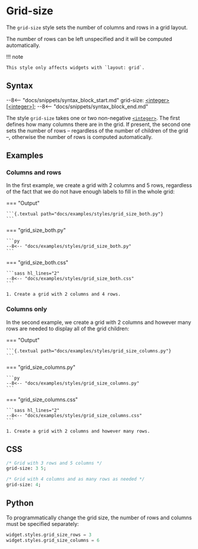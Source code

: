 # Grid-size

The `grid-size` style sets the number of columns and rows in a grid layout.

The number of rows can be left unspecified and it will be computed automatically.

!!! note

    This style only affects widgets with `layout: grid`.

## Syntax

--8<-- "docs/snippets/syntax_block_start.md"
grid-size: <a href="../../css_types/integer">&lt;integer&gt;</a> [<a href="../../css_types/integer">&lt;integer&gt;</a>];
--8<-- "docs/snippets/syntax_block_end.md"

The style `grid-size` takes one or two non-negative [`<integer>`](../../../css_types/integer).
The first defines how many columns there are in the grid.
If present, the second one sets the number of rows – regardless of the number of children of the grid –, otherwise the number of rows is computed automatically.

## Examples

### Columns and rows

In the first example, we create a grid with 2 columns and 5 rows, regardless of the fact that we do not have enough labels to fill in the whole grid:

=== "Output"

    ```{.textual path="docs/examples/styles/grid_size_both.py"}
    ```

=== "grid_size_both.py"

    ```py
    --8<-- "docs/examples/styles/grid_size_both.py"
    ```

=== "grid_size_both.css"

    ```sass hl_lines="2"
    --8<-- "docs/examples/styles/grid_size_both.css"
    ```

    1. Create a grid with 2 columns and 4 rows.

### Columns only

In the second example, we create a grid with 2 columns and however many rows are needed to display all of the grid children:

=== "Output"

    ```{.textual path="docs/examples/styles/grid_size_columns.py"}
    ```

=== "grid_size_columns.py"

    ```py
    --8<-- "docs/examples/styles/grid_size_columns.py"
    ```

=== "grid_size_columns.css"

    ```sass hl_lines="2"
    --8<-- "docs/examples/styles/grid_size_columns.css"
    ```

    1. Create a grid with 2 columns and however many rows.

## CSS

```sass
/* Grid with 3 rows and 5 columns */
grid-size: 3 5;

/* Grid with 4 columns and as many rows as needed */
grid-size: 4;
```

## Python

To programmatically change the grid size, the number of rows and columns must be specified separately:

```py
widget.styles.grid_size_rows = 3
widget.styles.grid_size_columns = 6
```
